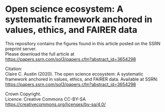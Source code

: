 # Open science ecosystem: A systematic framework anchored in values, ethics, and FAIRER data

This repository contains the figures found in this article posted on the SSRN preprint server. <br>
Please download the full article at https://papers.ssrn.com/sol3/papers.cfm?abstract_id=3654298

Citation:<br>
Claire C. Austin (2020). The open science ecosystem: A systematic framework anchored in values, ethics, and FAIRER data. Available at SSRN: https://papers.ssrn.com/sol3/papers.cfm?abstract_id=3654298 <br>

Crown Copyright. <br>
Licence: Creative Commons CC-BY-SA https://creativecommons.org/licenses/by-sa/4.0/ 
